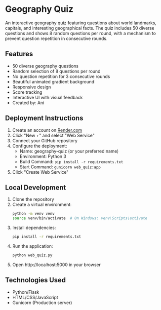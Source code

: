 # Geography Quiz

An interactive geography quiz featuring questions about world landmarks, capitals, and interesting geographical facts. The quiz includes 50 diverse questions and shows 8 random questions per round, with a mechanism to prevent question repetition in consecutive rounds.

## Features

- 50 diverse geography questions
- Random selection of 8 questions per round
- No question repetition for 3 consecutive rounds
- Beautiful animated gradient background
- Responsive design
- Score tracking
- Interactive UI with visual feedback
- Created by: Ani

## Deployment Instructions

1. Create an account on [Render.com](https://render.com)
2. Click "New +" and select "Web Service"
3. Connect your GitHub repository
4. Configure the deployment:
   - Name: geography-quiz (or your preferred name)
   - Environment: Python 3
   - Build Command: `pip install -r requirements.txt`
   - Start Command: `gunicorn web_quiz:app`
5. Click "Create Web Service"

## Local Development

1. Clone the repository
2. Create a virtual environment:
   ```bash
   python -m venv venv
   source venv/bin/activate  # On Windows: venv\Scripts\activate
   ```
3. Install dependencies:
   ```bash
   pip install -r requirements.txt
   ```
4. Run the application:
   ```bash
   python web_quiz.py
   ```
5. Open http://localhost:5000 in your browser

## Technologies Used

- Python/Flask
- HTML/CSS/JavaScript
- Gunicorn (Production server) 
